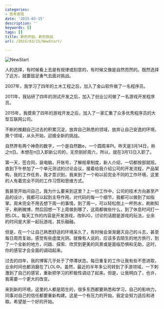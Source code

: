 ```yaml
---
categories:
- 思考感悟
date: '2015-03-15'
description: ''
keywords: []
tags: []
title: 新的开始，新的挑战
url: /2015/03/15/NewStart/

---
```


![NewStart](http://7xlx3k.com1.z0.glb.clouddn.com/NewStart.jpg-w)

人的选择，有时候看上去是有规律或刻意的，有时候又像是自然而然的。既然选择了远方，就要鼓足勇气去面对挑战。

<!--more-->

2007年，我学习了四年的土木工程之后，加入了金山软件做了一名程序员。

2011年，我钻研了四年的测试开发之后，加入了创业公司做了一名游戏开发程序员。

2015年，我摸索了四年的游戏开发之后，加入了一家汇集了众多优秀程序员的大型互联网公司。

不断的推翻自己过去的积累沉淀，放弃自己熟悉的领域，放弃让自己安逸的环境，换个领域，从头开始，迎接全新的挑战。

自然界有两个神奇的数字，一个是自然数e，一个圆周率PI。昨天是3月14日，称之π日。本想在π日入职新公司的，无奈刚好周六，所以，就在3月13日入职了。

第一天，签合同，装电脑，开账号，了解规章制度，新人介绍，一切都按部就班。直到下午参加了一个单元测试的讨论会议，接着给我介绍公司的开发流程，产品架构，我的工作任务，我才意识到，我来到了一个和以前完全不同的工作环境，这里的人有着完全不同的工作习惯和思维方式。

我甚至开始问自己，我为什么要来到这里？上一份工作中，公司的技术方向甚至产品的设计，我都可以起到主导作用。对代码的每一个细节，我都可以做到了如指掌。周末完全不用去想下周一的事情，到了周一，可以轻松倒上一杯热水，刷刷知乎，刷刷微博，然后回想一下上周做到哪了，这周都做些什么，到了休息时间打一把LOL。每天工作的内容是开发游戏，改BUG，讨论的话题是游戏的玩法，业余的时间是大家一起玩游戏，其乐融融。

但是，在一个让自己熟悉舒适的环境呆久了，有时候会渐渐磨灭自己的斗志，甚至每日周而复始，感觉有些虚度光阴。就像有人说的，应该多去陌生的地方旅行，到了一个全新的地方，问路、探索、欣赏到更美的风景或是面临恐惧和无助，这时，你的感官才会全面的调动起来。

过去的四年，我的博客几乎处于了停滞状态。每日重复的工作让我有些不思进取，业余时间也都消磨在了LOL中。虽然，最近的半年多公司转到了手游领域，一下刺激到了自己的感官，重新把学习的积极性调动了起来。但是，让我明白了，也许，我需要一个更大的改变。

来到新的环境，这里的人都是陌生的，很多东西都要熟悉和学习，自己的影响力，同事对自己的信任都要重新构建。这是一个有压力的开始，我定会努力适应和进取。希望是一个好的开始。
